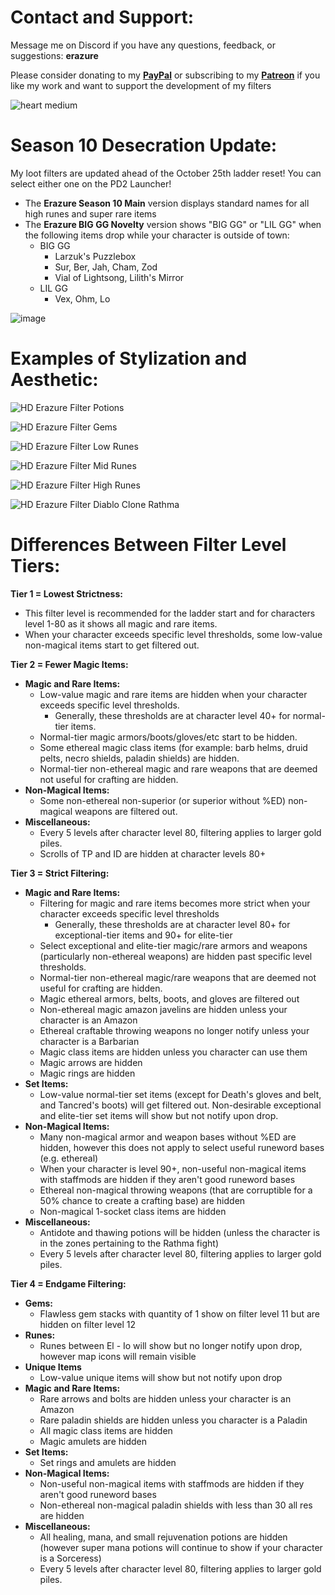 # **Contact and Support:**

Message me on Discord if you have any questions, feedback, or suggestions: **erazure**

Please consider donating to my [**PayPal**](https://paypal.me/ErazurePD2LootFilter) or subscribing to my [**Patreon**](https://www.patreon.com/erazure_pd2/membership) if you like my work and want to support the development of my filters

![heart medium](https://github.com/FiltersBy-Erazure/PD2-Loot-Filter/assets/76863417/cb45f82f-26ca-49ec-b5c7-bb3d67583fe1)

# **Season 10 Desecration Update:**

My loot filters are updated ahead of the October 25th ladder reset! You can select either one on the PD2 Launcher!

- The **Erazure Season 10 Main** version displays standard names for all high runes and super rare items
- The **Erazure BIG GG Novelty** version shows "BIG GG" or "LIL GG" when the following items drop while your character is outside of town:
  - BIG GG  
    - Larzuk's Puzzlebox
    - Sur, Ber, Jah, Cham, Zod
    - Vial of Lightsong, Lilith's Mirror
  - LIL GG
    - Vex, Ohm, Lo

![image](https://github.com/user-attachments/assets/dc69f7a8-4752-49f0-a01a-696fee6bc41f)

# **Examples of Stylization and Aesthetic:**

![HD Erazure Filter Potions](https://user-images.githubusercontent.com/76863417/235098364-f4f1a464-ce4a-4648-ae71-602a541f7003.png)

![HD Erazure Filter Gems](https://github.com/user-attachments/assets/9d725749-df75-4895-896a-1ae3a26fc162)

![HD Erazure Filter Low Runes](https://user-images.githubusercontent.com/76863417/235098438-c90636aa-92c3-4cf5-8e39-35730c9b369b.png)

![HD Erazure Filter Mid Runes](https://user-images.githubusercontent.com/76863417/235098467-32269495-510e-445c-8a08-d173f72a991e.png)

![HD Erazure Filter High Runes](https://user-images.githubusercontent.com/76863417/235098494-624dd84f-d49f-43b2-ac2c-01e33198932e.png)

![HD Erazure Filter Diablo Clone Rathma](https://github.com/user-attachments/assets/1136d280-b2fe-45b0-806d-853beb017afe)

# **Differences Between Filter Level Tiers:**

**Tier 1 = Lowest Strictness:**

- This filter level is recommended for the ladder start and for characters level 1-80 as it shows all magic and rare items.
- When your character exceeds specific level thresholds, some low-value non-magical items start to get filtered out.

**Tier 2 = Fewer Magic Items:**

- **Magic and Rare Items:**
  - Low-value magic and rare items are hidden when your character exceeds specific level thresholds.
    - Generally, these thresholds are at character level 40+ for normal-tier items.
  - Normal-tier magic armors/boots/gloves/etc start to be hidden. 
  - Some ethereal magic class items (for example: barb helms, druid pelts, necro shields, paladin shields) are hidden.
  - Normal-tier non-ethereal magic and rare weapons that are deemed not useful for crafting are hidden.
- **Non-Magical Items:**
  - Some non-ethereal non-superior (or superior without %ED) non-magical weapons are filtered out.
- **Miscellaneous:**
  - Every 5 levels after character level 80, filtering applies to larger gold piles.
  - Scrolls of TP and ID are hidden at character levels 80+

**Tier 3 = Strict Filtering:**

- **Magic and Rare Items:**
  - Filtering for magic and rare items becomes more strict when your character exceeds specific level thresholds
    - Generally, these thresholds are at character level 80+ for exceptional-tier items and 90+ for elite-tier
  - Select exceptional and elite-tier magic/rare armors and weapons (particularly non-ethereal weapons) are hidden past specific level thresholds.
  - Normal-tier non-ethereal magic/rare weapons that are deemed not useful for crafting are hidden.
  - Magic ethereal armors, belts, boots, and gloves are filtered out
  - Non-ethereal magic amazon javelins are hidden unless your character is an Amazon
  - Ethereal craftable throwing weapons no longer notify unless your character is a Barbarian
  - Magic class items are hidden unless you character can use them
  - Magic arrows are hidden
  - Magic rings are hidden
- **Set Items:**
  - Low-value normal-tier set items (except for Death's gloves and belt, and Tancred's boots) will get filtered out. Non-desirable exceptional and elite-tier set items will show but not notify upon drop.
- **Non-Magical Items:**
  - Many non-magical armor and weapon bases without %ED are hidden, however this does not apply to select useful runeword bases (e.g. ethereal)
  - When your character is level 90+, non-useful non-magical items with staffmods are hidden if they aren't good runeword bases
  - Ethereal non-magical throwing weapons (that are corruptible for a 50% chance to create a crafting base) are hidden
  - Non-magical 1-socket class items are hidden
- **Miscellaneous:**
  - Antidote and thawing potions will be hidden (unless the character is in the zones pertaining to the Rathma fight)
  - Every 5 levels after character level 80, filtering applies to larger gold piles.

**Tier 4 = Endgame Filtering:**
- **Gems:**
  - Flawless gem stacks with quantity of 1 show on filter level 11 but are hidden on filter level 12
- **Runes:**
  - Runes between El - Io will show but no longer notify upon drop, however map icons will remain visible
- **Unique Items**
  - Low-value unique items will show but not notify upon drop
- **Magic and Rare Items:**
  - Rare arrows and bolts are hidden unless your character is an Amazon
  - Rare paladin shields are hidden unless you character is a Paladin
  - All magic class items are hidden
  - Magic amulets are hidden
- **Set Items:**
  - Set rings and amulets are hidden
- **Non-Magical Items:**
  - Non-useful non-magical items with staffmods are hidden if they aren't good runeword bases
  - Non-ethereal non-magical paladin shields with less than 30 all res are hidden
- **Miscellaneous:**
  - All healing, mana, and small rejuvenation potions are hidden (however super mana potions will continue to show if your character is a Sorceress)
  - Every 5 levels after character level 80, filtering applies to larger gold piles.
